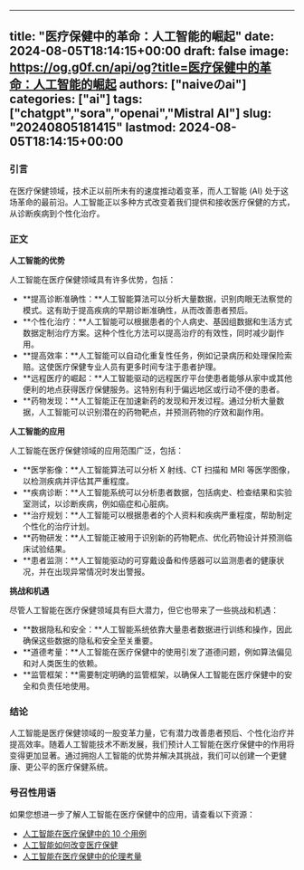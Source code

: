 
---
title: "医疗保健中的革命：人工智能的崛起"
date: 2024-08-05T18:14:15+00:00
draft: false
image: https://og.g0f.cn/api/og?title=医疗保健中的革命：人工智能的崛起
authors: ["naiveのai"]
categories: ["ai"]
tags: ["chatgpt","sora","openai","Mistral AI"]
slug: "20240805181415"
lastmod: 2024-08-05T18:14:15+00:00
---
### 引言

在医疗保健领域，技术正以前所未有的速度推动着变革，而人工智能 (AI) 处于这场革命的最前沿。人工智能正以多种方式改变着我们提供和接收医疗保健的方式，从诊断疾病到个性化治疗。

### 正文

**人工智能的优势**

人工智能在医疗保健领域具有许多优势，包括：

- **提高诊断准确性：**人工智能算法可以分析大量数据，识别肉眼无法察觉的模式。这有助于提高疾病的早期诊断准确性，从而改善患者预后。
- **个性化治疗：**人工智能可以根据患者的个人病史、基因组数据和生活方式数据定制治疗方案。这种个性化方法可以提高治疗的有效性，同时减少副作用。
- **提高效率：**人工智能可以自动化重复性任务，例如记录病历和处理保险索赔。这使医疗保健专业人员有更多时间专注于患者护理。
- **远程医疗的崛起：**人工智能驱动的远程医疗平台使患者能够从家中或其他便利的地点获得医疗保健服务。这特别有利于偏远地区或行动不便的患者。
- **药物发现：**人工智能正在加速新药的发现和开发过程。通过分析大量数据，人工智能可以识别潜在的药物靶点，并预测药物的疗效和副作用。

**人工智能的应用**

人工智能在医疗保健领域的应用范围广泛，包括：

- **医学影像：**人工智能算法可以分析 X 射线、CT 扫描和 MRI 等医学图像，以检测疾病并评估其严重程度。
- **疾病诊断：**人工智能系统可以分析患者数据，包括病史、检查结果和实验室测试，以诊断疾病，例如癌症和心脏病。
- **治疗规划：**人工智能可以根据患者的个人资料和疾病严重程度，帮助制定个性化的治疗计划。
- **药物研发：**人工智能正被用于识别新的药物靶点、优化药物设计并预测临床试验结果。
- **患者监测：**人工智能驱动的可穿戴设备和传感器可以监测患者的健康状况，并在出现异常情况时发出警报。

**挑战和机遇**

尽管人工智能在医疗保健领域具有巨大潜力，但它也带来了一些挑战和机遇：

- **数据隐私和安全：**人工智能系统依靠大量患者数据进行训练和操作，因此确保这些数据的隐私和安全至关重要。
- **道德考量：**人工智能在医疗保健中的使用引发了道德问题，例如算法偏见和对人类医生的依赖。
- **监管框架：**需要制定明确的监管框架，以确保人工智能在医疗保健中的安全和负责任地使用。

### 结论

人工智能是医疗保健领域的一股变革力量，它有潜力改善患者预后、个性化治疗并提高效率。随着人工智能技术不断发展，我们预计人工智能在医疗保健中的作用将变得更加显著。通过拥抱人工智能的优势并解决其挑战，我们可以创建一个更健康、更公平的医疗保健系统。

### 号召性用语

如果您想进一步了解人工智能在医疗保健中的应用，请查看以下资源：

- [人工智能在医疗保健中的 10 个用例](https://www.mckinsey.com/capabilities/operations/how-we-help-clients/operations-technology/how-to-apply-ai-in-health-care)
- [人工智能如何改变医疗保健](https://www.healthline.com/health/artificial-intelligence-healthcare)
- [人工智能在医疗保健中的伦理考量](https://www.ncbi.nlm.nih.gov/pmc/articles/PMC6326238/)